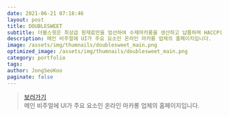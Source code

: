 ```yaml
---
date: 2021-06-21 07:18:46
layout: post
title: DOUBLESWEET
subtitle: 더블스윗은 최상급 원재료만을 엄선하여 수제마카롱을 생산하고 납품하며 HACCP(식품안전관리인증)을 받은 마카롱입니다. <sup><a href="http://doublesweet.co.kr/">#</a></sup>
description: 메인 비주얼에 UI가 주요 요소인 온라인 마카롱 업체의 홈페이지입니다.
image: /assets/img/thumnails/doublesweet_main.png
optimized_image: /assets/img/thumnails/doublesweet_main.png
category: portfolio
tags:
author: JongSeoKoo
paginate: false
---
```


> <a href="/assets/portfolio/portfolio_Double_Sweet/index.html" target="_blank">보러가기</a>  
> 메인 비주얼에 UI가 주요 요소인 온라인 마카롱 업체의 홈페이지입니다.
